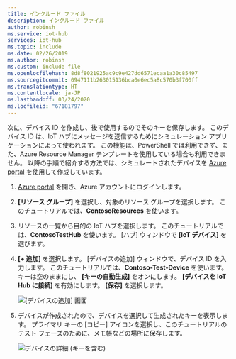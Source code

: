 ```yaml
---
title: インクルード ファイル
description: インクルード ファイル
author: robinsh
ms.service: iot-hub
services: iot-hub
ms.topic: include
ms.date: 02/26/2019
ms.author: robinsh
ms.custom: include file
ms.openlocfilehash: 8d8f8021925ac9c9e427dd6571ecaa1a30c85497
ms.sourcegitcommit: 0947111b263015136bca0e6ec5a8c570b3f700ff
ms.translationtype: HT
ms.contentlocale: ja-JP
ms.lasthandoff: 03/24/2020
ms.locfileid: "67181797"
---
```

<!-- This is the instructions for creating a simulated device you can use for testing routing.-->

次に、デバイス ID を作成し、後で使用するのでそのキーを保存します。 このデバイス ID は、IoT ハブにメッセージを送信するためにシミュレーション アプリケーションによって使われます。 この機能は、PowerShell では利用できず、また、Azure Resource Manager テンプレートを使用している場合も利用できません。 以降の手順で紹介する方法では、シミュレートされたデバイスを [Azure portal](https://portal.azure.com) を使用して作成しています。

1. [Azure portal](https://portal.azure.com) を開き、Azure アカウントにログインします。

2. **[リソース グループ]** を選択し、対象のリソース グループを選択します。 このチュートリアルでは、**ContosoResources** を使います。

3. リソースの一覧から目的の IoT ハブを選択します。 このチュートリアルでは、**ContosoTestHub** を使います。 [ハブ] ウィンドウで **[IoT デバイス]** を選びます。

4. **[+ 追加]** を選択します。 [デバイスの追加] ウィンドウで、デバイス ID を入力します。 このチュートリアルでは、**Contoso-Test-Device** を使います。 キーは空のままにし、 **[キーの自動生成]** をオンにします。 **[デバイスを IoT Hub に接続]** を有効にします。 **[保存]** を選択します。

   ![[デバイスの追加] 画面](./media/iot-hub-include-create-simulated-device-portal/add-device.png)

5. デバイスが作成されたので、デバイスを選択して生成されたキーを表示します。 プライマリ キーの [コピー] アイコンを選択し、このチュートリアルのテスト フェーズのために、メモ帳などの場所に保存します。

   ![デバイスの詳細 (キーを含む)](./media/iot-hub-include-create-simulated-device-portal/device-details.png)